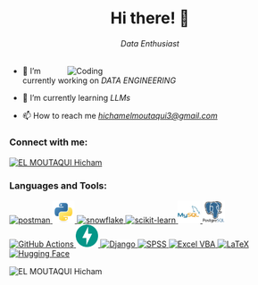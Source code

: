 <h1 align="center">Hi there! 👋</h1>
<h6 align="center">Data Enthusiast</h6>

<img align="right" alt="Coding" width="400" src="https://media1.giphy.com/media/v1.Y2lkPTc5MGI3NjExMHZic2J0Y3FtYnBodmxwdTFyY2c2dmZ1amtwZDJsbWk0MTk1Yms3byZlcD12MV9pbnRlcm5hbF9naWZfYnlfaWQmY3Q9Zw/plBdgZ6oVBLVdjwl6J/giphy.webp"/>

- 🔭 I’m currently working on *DATA ENGINEERING*

- 🌱 I’m currently learning *LLMs*

- 📫 How to reach me *hichamelmoutaqui3@gmail.com*

<h3 align="left">Connect with me:</h3>
<p align="left">
<a href="https://www.linkedin.com/in/hicham-el-moutaqui-7813a0211/" target="blank">
  <img align="center" src="https://raw.githubusercontent.com/rahuldkjain/github-profile-readme-generator/master/src/images/icons/Social/linked-in-alt.svg" alt="EL MOUTAQUI Hicham" height="30" width="40" />
</a>
</p>

<h3 align="left">Languages and Tools:</h3>
<p align="left"> 
<a href="https://www.postman.com/" target="_blank" rel="noreferrer"> 
    <img src="https://www.vectorlogo.zone/logos/getpostman/getpostman-icon.svg" alt="postman" width="40" height="40"/> 
</a> 
<a href="https://www.python.org/" target="_blank" rel="noreferrer"> 
    <img src="https://raw.githubusercontent.com/devicons/devicon/master/icons/python/python-original.svg" alt="python" width="40" height="40"/> 
</a> 
<a href="https://www.snowflake.com/" target="_blank" rel="noreferrer"> 
    <img src="https://www.vectorlogo.zone/logos/snowflake/snowflake-icon.svg" alt="snowflake" width="40" height="40"/> 
</a> 
<a href="https://scikit-learn.org/" target="_blank" rel="noreferrer"> 
    <img src="https://upload.wikimedia.org/wikipedia/commons/0/05/Scikit_learn_logo_small.svg" alt="scikit-learn" width="40" height="40"/> 
</a> 
<a href="https://www.mysql.com/" target="_blank" rel="noreferrer"> 
    <img src="https://raw.githubusercontent.com/devicons/devicon/master/icons/mysql/mysql-original-wordmark.svg" alt="mysql" width="40" height="40"/> 
</a> 
<a href="https://www.postgresql.org/" target="_blank" rel="noreferrer"> 
    <img src="https://raw.githubusercontent.com/devicons/devicon/master/icons/postgresql/postgresql-original-wordmark.svg" alt="postgresql" width="40" height="40"/> 
</a> 
<a href="https://github.com/features/actions" target="_blank" rel="noreferrer"> 
    <img src="https://avatars.githubusercontent.com/u/44036562?s=200&v=4" alt="GitHub Actions" width="40" height="40"/> 
</a> 
<a href="https://fastapi.tiangolo.com/" target="_blank" rel="noreferrer"> 
    <img src="https://raw.githubusercontent.com/devicons/devicon/master/icons/fastapi/fastapi-original.svg" alt="FastAPI" width="40" height="40"/> 
</a> 
<a href="https://www.djangoproject.com/" target="_blank" rel="noreferrer"> 
    <img src="https://cdn.jsdelivr.net/gh/devicons/devicon/icons/django/django-plain.svg" alt="Django" width="40" height="40" style="background-color:white;"/> 
</a> 
<a href="https://www.ibm.com/analytics/spss-statistics-software" target="_blank" rel="noreferrer"> 
    <img src="https://upload.wikimedia.org/wikipedia/en/e/ec/Ibm-spss-logo.png" alt="SPSS" width="40" height="40"/> 
</a> 
<a href="https://www.microsoft.com/en-us/microsoft-365/excel" target="_blank" rel="noreferrer"> 
    <img src="https://www.vectorlogo.zone/logos/microsoft_excel/microsoft_excel-icon.svg" alt="Excel VBA" width="40" height="40"/> 
</a> 
<a href="https://www.latex-project.org/" target="_blank" rel="noreferrer"> 
    <img src="https://upload.wikimedia.org/wikipedia/commons/9/92/LaTeX_logo.svg" alt="LaTeX" width="40" height="40"/> 
</a> 
<a href="https://huggingface.co/" target="_blank" rel="noreferrer"> 
    <img src="https://huggingface.co/front/assets/huggingface_logo-noborder.svg" alt="Hugging Face" width="40" height="40"/> 
</a> 
</p>



<p>
<img align="center" src="https://github-readme-streak-stats.herokuapp.com/?user=elmoutaquiHicham&" alt="EL MOUTAQUI Hicham" />
</p>
